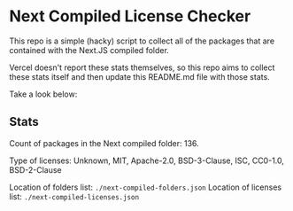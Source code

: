 # Next Compiled License Checker

This repo is a simple (hacky) script to collect all of the packages that are contained with the Next.JS compiled folder.

Vercel doesn't report these stats themselves, so this repo aims to collect these stats itself and then update this README.md file with those stats.

Take a look below:

## Stats

Count of packages in the Next compiled folder: 136.

Type of licenses: Unknown, MIT, Apache-2.0, BSD-3-Clause, ISC, CC0-1.0, BSD-2-Clause

Location of folders list: `./next-compiled-folders.json`
Location of licenses list: `./next-compiled-licenses.json`